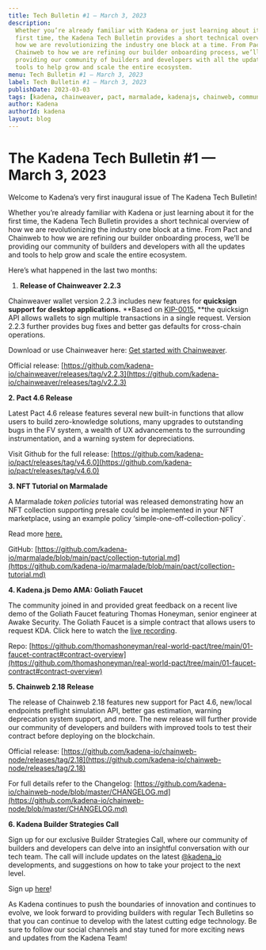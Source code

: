 ```yaml
---
title: Tech Bulletin #1 — March 3, 2023
description:
  Whether you’re already familiar with Kadena or just learning about it for the
  first time, the Kadena Tech Bulletin provides a short technical overview of
  how we are revolutionizing the industry one block at a time. From Pact and
  Chainweb to how we are refining our builder onboarding process, we’ll be
  providing our community of builders and developers with all the updates and
  tools to help grow and scale the entire ecosystem.
menu: Tech Bulletin #1 — March 3, 2023
label: Tech Bulletin #1 — March 3, 2023
publishDate: 2023-03-03
tags: [kadena, chainweaver, pact, marmalade, kadenajs, chainweb, community]
author: Kadena
authorId: kadena
layout: blog
---
```


# The Kadena Tech Bulletin #1 — March 3, 2023

Welcome to Kadena’s very first inaugural issue of The Kadena Tech Bulletin!

Whether you’re already familiar with Kadena or just learning about it for the
first time, the Kadena Tech Bulletin provides a short technical overview of how
we are revolutionizing the industry one block at a time. From Pact and Chainweb
to how we are refining our builder onboarding process, we’ll be providing our
community of builders and developers with all the updates and tools to help grow
and scale the entire ecosystem.

Here’s what happened in the last two months:

1.  **Release of Chainweaver 2.2.3**

Chainweaver wallet version 2.2.3 includes new features for **quicksign support
for desktop applications.** **Based on
[KIP-0015,](https://github.com/kadena-io/KIPs/pull/29/files) **the quicksign API
allows wallets to sign multiple transactions in a single request. Version 2.2.3
further provides bug fixes and better gas defaults for cross-chain operations.

Download or use Chainweaver here:
[Get started with Chainweaver](/invest/wallets/chainweaver).

Official release:
[https://github.com/kadena-io/chainweaver/releases/tag/v2.2.3](https://github.com/kadena-io/chainweaver/releases/tag/v2.2.3)

**2. Pact 4.6 Release**

Latest Pact 4.6 release features several new built-in functions that allow users
to build zero-knowledge solutions, many upgrades to outstanding bugs in the FV
system, a wealth of UX advancements to the surrounding instrumentation, and a
warning system for depreciations.

Visit Github for the full release:
[https://github.com/kadena-io/pact/releases/tag/v4.6.0](https://github.com/kadena-io/pact/releases/tag/v4.6.0)

**3. NFT Tutorial on Marmalade**

A Marmalade _token policies_ tutorial was released demonstrating how an NFT
collection supporting presale could be implemented in your NFT marketplace,
using an example policy ‘simple-one-off-collection-policy`.

Read more [here.](./nft-collection-tutorial-on-marmalade-2023-01-25)

GitHub:
[https://github.com/kadena-io/marmalade/blob/main/pact/collection-tutorial.md](https://github.com/kadena-io/marmalade/blob/main/pact/collection-tutorial.md)

**4. Kadena.js Demo AMA: Goliath Faucet**

The community joined in and provided great feedback on a recent live demo of the
Goliath Faucet featuring Thomas Honeyman, senior engineer at Awake Security. The
Goliath Faucet is a simple contract that allows users to request KDA. Click here
to watch the [live recording](https://www.youtube.com/watch?v=f0MdNrlKZdk).

Repo:
[https://github.com/thomashoneyman/real-world-pact/tree/main/01-faucet-contract#contract-overview](https://github.com/thomashoneyman/real-world-pact/tree/main/01-faucet-contract#contract-overview)

**5. Chainweb 2.18 Release**

The release of Chainweb 2.18 features new support for Pact 4.6, new/local
endpoints preflight simulation API, better gas estimation, warning deprecation
system support, and more. The new release will further provide our community of
developers and builders with improved tools to test their contract before
deploying on the blockchain.

Official release:
[https://github.com/kadena-io/chainweb-node/releases/tag/2.18](https://github.com/kadena-io/chainweb-node/releases/tag/2.18)

For full details refer to the Changelog:
[https://github.com/kadena-io/chainweb-node/blob/master/CHANGELOG.md](https://github.com/kadena-io/chainweb-node/blob/master/CHANGELOG.md)

**6. Kadena Builder Strategies Call**

Sign up for our exclusive Builder Strategies Call, where our community of
builders and developers can delve into an insightful conversation with our tech
team. The call will include updates on the latest
[@kadena_io](https://twitter.com/kadena_io) developments, and suggestions on how
to take your project to the next level.

Sign up
[here](https://khnrs3ltkjv.typeform.com/to/X0Jxs9bD?typeform-source=t.co)!

As Kadena continues to push the boundaries of innovation and continues to
evolve, we look forward to providing builders with regular Tech Bulletins so
that you can continue to develop with the latest cutting edge technology. Be
sure to follow our social channels and stay tuned for more exciting news and
updates from the Kadena Team!
